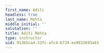 ```yaml
---
first_name: Aditi
headless: true
last_name: Mehta
middle_initial: ''
salutation: ''
title: Aditi Mehta
type: instructor
uid: 91365ca4-33fc-afc4-b734-ee9832693a63
---
```

